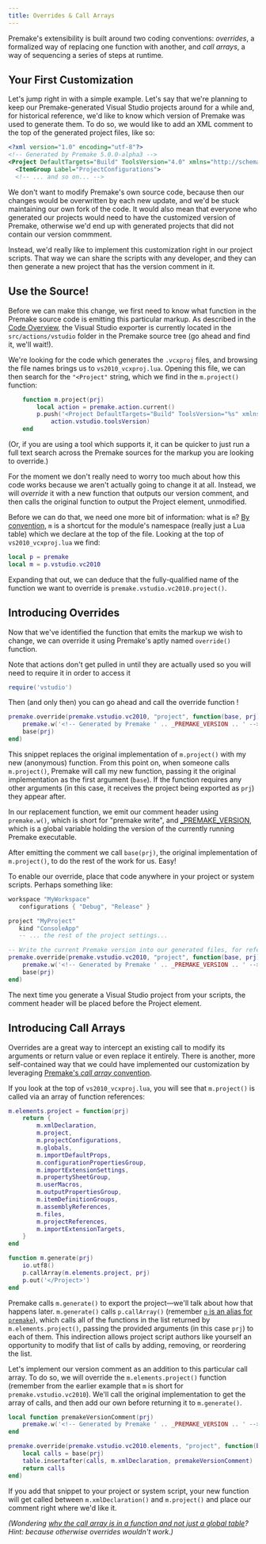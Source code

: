 ```yaml
---
title: Overrides & Call Arrays
---
```


Premake's extensibility is built around two coding conventions: *overrides*, a formalized way of replacing one function with another, and *call arrays*, a way of sequencing a series of steps at runtime.

## Your First Customization

Let's jump right in with a simple example. Let's say that we're planning to keep our Premake-generated Visual Studio projects around for a while and, for historical reference, we'd like to know which version of Premake was used to generate them. To do so, we would like to add an XML comment to the top of the generated project files, like so:

```xml
<?xml version="1.0" encoding="utf-8"?>
<!-- Generated by Premake 5.0.0-alpha3 -->
<Project DefaultTargets="Build" ToolsVersion="4.0" xmlns="http://schemas.microsoft.com/developer/msbuild/2003">
  <ItemGroup Label="ProjectConfigurations">
  <!-- ... and so on... -->
```

We don't want to modify Premake's own source code, because then our changes would be overwritten by each new update, and we'd be stuck maintaining our own fork of the code. It would also mean that everyone who generated our projects would need to have the customized version of Premake, otherwise we'd end up with generated projects that did not contain our version commment.

Instead, we'd really like to implement this customization right in our project scripts. That way we can share the scripts with any developer, and they can then generate a new project that has the version comment in it.


## Use the Source!

Before we can make this change, we first need to know what function in the Premake source code is emitting this particular markup. As described in the [Code Overview](Code-Overview.md), the Visual Studio exporter is currently located in the `src/actions/vstudio` folder in the Premake source tree (go ahead and find it, we'll wait!).

We're looking for the code which generates the `.vcxproj` files, and browsing the file names brings us to `vs2010_vcxproj.lua`. Opening this file, we can then search for the `"<Project"` string, which we find in the `m.project()` function:


```lua
	function m.project(prj)
		local action = premake.action.current()
		p.push('<Project DefaultTargets="Build" ToolsVersion="%s" xmlns="http://schemas.microsoft.com/developer/msbuild/2003">',
			action.vstudio.toolsVersion)
	end
```

(Or, if you are using a tool which supports it, it can be quicker to just run a full text search across the Premake sources for the markup you are looking to override.)

For the moment we don't really need to worry too much about how this code works because we aren't actually going to change it at all. Instead, we will *override* it with a new function that outputs our version comment, and then calls the original function to output the Project element, unmodified.

Before we can do that, we need one more bit of information: what is `m`? [By convention](Coding-Conventions.md), `m` is a shortcut for the module's namespace (really just a Lua table) which we declare at the top of the file. Looking at the top of `vs2010_vcxproj.lua` we find:

```lua
local p = premake
local m = p.vstudio.vc2010
```

Expanding that out, we can deduce that the fully-qualified name of the function we want to override is `premake.vstudio.vc2010.project()`.


## Introducing Overrides

Now that we've identified the function that emits the markup we wish to change, we can override it using Premake's aptly named `override()` function.

Note that actions don't get pulled in until they are actually used so you will need to require it in order to access it

```lua
require('vstudio')
```

Then (and only then) you can go ahead and call the override function !

```lua
premake.override(premake.vstudio.vc2010, "project", function(base, prj)
	premake.w('<!-- Generated by Premake ' .. _PREMAKE_VERSION .. ' -->')
	base(prj)
end)
```

This snippet replaces the original implementation of `m.project()` with my new (anonymous) function. From this point on, when someone calls `m.project()`, Premake will call my new function, passing it the original implementation as the first argument (`base`). If the function requires any other arguments (in this case, it receives the project being exported as `prj`) they appear after.

In our replacement function, we emit our comment header using `premake.w()`, which is short for "premake write", and [_PREMAKE_VERSION](globals/premake_PREMAKE_VERSION.md), which is a global variable holding the version of the currently running Premake executable.

After emitting the comment we call `base(prj)`, the original implementation of `m.project()`, to do the rest of the work for us. Easy!

To enable our override, place that code anywhere in your project or system scripts. Perhaps something like:

```lua
workspace "MyWorkspace"
   configurations { "Debug", "Release" }

project "MyProject"
   kind "ConsoleApp"
   -- ... the rest of the project settings...

-- Write the current Premake version into our generated files, for reference
premake.override(premake.vstudio.vc2010, "project", function(base, prj)
	premake.w('<!-- Generated by Premake ' .. _PREMAKE_VERSION .. ' -->')
	base(prj)
end)
```

The next time you generate a Visual Studio project from your scripts, the comment header will be placed before the Project element.

## Introducing Call Arrays

Overrides are a great way to intercept an existing call to modify its arguments or return value or even replace it entirely. There is another, more self-contained way that we could have implemented our customization by leveraging [Premake's *call array* convention](Coding-Conventions.md).

If you look at the top of `vs2010_vcxproj.lua`, you will see that `m.project()` is called via an array of function references:

```lua
m.elements.project = function(prj)
	return {
		m.xmlDeclaration,
		m.project,
		m.projectConfigurations,
		m.globals,
		m.importDefaultProps,
		m.configurationPropertiesGroup,
		m.importExtensionSettings,
		m.propertySheetGroup,
		m.userMacros,
		m.outputPropertiesGroup,
		m.itemDefinitionGroups,
		m.assemblyReferences,
		m.files,
		m.projectReferences,
		m.importExtensionTargets,
	}
end

function m.generate(prj)
	io.utf8()
	p.callArray(m.elements.project, prj)
	p.out('</Project>')
end
```

Premake calls `m.generate()` to export the project—we'll talk about how that happens later. `m.generate()` calls `p.callArray()` (remember [`p` is an alias for `premake`](Coding-Conventions.md)), which calls all of the functions in the list returned by `m.elements.project()`, passing the provided arguments (in this case `prj`) to each of them. This indirection allows project script authors like yourself an opportunity to modify that list of calls by adding, removing, or reordering the list.

Let's implement our version comment as an addition to this particular call array. To do so, we will override the `m.elements.project()` function (remember from the earlier example that `m` is short for `premake.vstudio.vc2010`). We'll call the original implementation to get the array of calls, and then add our own before returning it to `m.generate()`.

```lua
local function premakeVersionComment(prj)
	premake.w('<!-- Generated by Premake ' .. _PREMAKE_VERSION .. ' -->')
end

premake.override(premake.vstudio.vc2010.elements, "project", function(base, prj)
	local calls = base(prj)
	table.insertafter(calls, m.xmlDeclaration, premakeVersionComment)
	return calls
end)
```

If you add that snippet to your project or system script, your new function will get called between `m.xmlDeclaration()` and `m.project()` and place our comment right where we'd like it.

*(Wondering [why the call array is in a function and not just a global table](Why-Do-Call-Arrays-Need-Functions.md)? Hint: because otherwise overrides wouldn't work.)*
